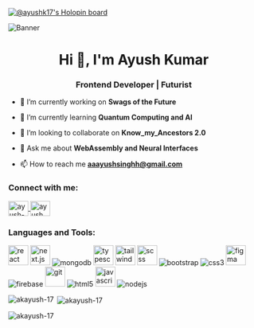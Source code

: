 <!-- Add the Holopin board and banner -->
[![@ayushk17's Holopin board](https://holopin.me/ayushk17)](https://holopin.io/@ayushk17)

![Banner](https://user-images.githubusercontent.com/94730528/194750499-7147a192-e266-4975-bd77-4906e5a4654e.jpg)

<h1 align="center">Hi 👋, I'm Ayush Kumar</h1>
<h3 align="center">Frontend Developer | Futurist</h3>

- 🔭 I’m currently working on **Swags of the Future**

- 🌱 I’m currently learning **Quantum Computing and AI**

- 👯 I’m looking to collaborate on **Know_my_Ancestors 2.0**

- 💬 Ask me about **WebAssembly and Neural Interfaces**

- 📫 How to reach me **aaayushsinghh@gmail.com**

<h3 align="left">Connect with me:</h3>
<p align="left">
  <a href="https://linkedin.com/in/ayush-kumar-2316841b2" target="_blank">
    <img align="center" src="https://raw.githubusercontent.com/rahuldkjain/github-profile-readme-generator/master/src/images/icons/Social/linked-in-alt.svg" alt="ayush-kumar-2316841b2" height="30" width="40" />
  </a>
  <a href="https://instagram.com/ayush__mehtaa" target="_blank">
    <img align="center" src="https://raw.githubusercontent.com/rahuldkjain/github-profile-readme-generator/master/src/images/icons/Social/instagram.svg" alt="ayush__mehtaa" height="30" width="40" />
  </a>
</p>

<h3 align="left">Languages and Tools:</h3>
<p align="left">
  <!-- Replace icons with futuristic versions or SVG animations -->
  <img src="https://www.vectorlogo.zone/logos/reactjs/reactjs-icon.svg" alt="react" width="40" height="40" />
  <img src="https://www.vectorlogo.zone/logos/nextjs/nextjs-icon.svg" alt="next.js" width="40" height="40" />
  <img src="https://www.vectorlogo.zone/logos/mongodb/mongodb-ar21.svg" alt="mongodb" />
  <img src="https://www.vectorlogo.zone/logos/typescriptlang/typescriptlang-icon.svg" alt="typescript" width="40" height="40" />
  <img src="https://www.vectorlogo.zone/logos/tailwindcss/tailwindcss-icon.svg" alt="tailwind css" width="40" height="40" />
  <img src="https://www.vectorlogo.zone/logos/sass-lang/sass-lang-icon.svg" alt="scss" width="40" height="40" />
  <img src="https://www.vectorlogo.zone/logos/bootstrap/bootstrap-ar21.svg" alt="bootstrap" />
  <img src="https://www.vectorlogo.zone/logos/css3/css3-ar21.svg" alt="css3" />
 
  <img src="https://www.vectorlogo.zone/logos/figma/figma-icon.svg" alt="figma" width="40" height="40"/>
  <img src="https://www.vectorlogo.zone/logos/firebase/firebase-ar21.svg" alt="firebase" />
 
  <img src="https://www.vectorlogo.zone/logos/git-scm/git-scm-icon.svg" alt="git" width="40" height="40"/>
  <img src="https://www.vectorlogo.zone/logos/html5/html5-ar21.svg" alt="html5" />
  <img src="https://www.vectorlogo.zone/logos/javascript/javascript-icon.svg" alt="javascript" width="40" height="40"/>

  <img src="https://www.vectorlogo.zone/logos/nodejs/nodejs-ar21.svg" alt="nodejs" />

</p>

<!-- Add some futuristic animations or futuristic-themed illustrations here -->

<p><img align="left" src="https://github-readme-stats.vercel.app/api/top-langs?username=akayush-17&show_icons=true&locale=en&layout=compact" alt="akayush-17" /></p>

<p>&nbsp;<img align="center" src="https://github-readme-stats.vercel.app/api?username=akayush-17&show_icons=true&locale=en" alt="akayush-17" /></p>

<p><img align="center" src="https://github-readme-streak-stats.herokuapp.com/?user=akayush-17&" alt="akayush-17" /></p>

<!-- Add a futuristic ending note or a call-to-action for visitors to connect or explore further -->
